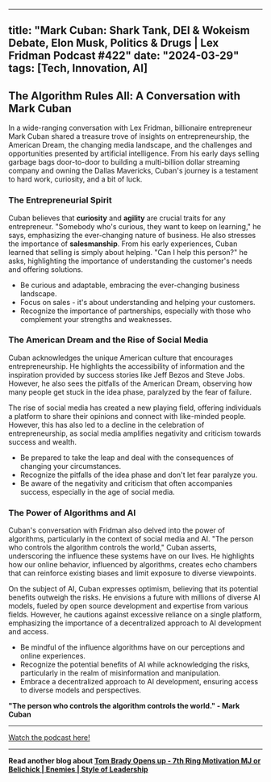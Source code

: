 
---
title: "Mark Cuban: Shark Tank, DEI & Wokeism Debate, Elon Musk, Politics & Drugs | Lex Fridman Podcast #422"
date: "2024-03-29"
tags: [Tech, Innovation, AI]
---

## The Algorithm Rules All: A Conversation with Mark Cuban

In a wide-ranging conversation with Lex Fridman, billionaire entrepreneur Mark Cuban shared a treasure trove of insights on entrepreneurship, the American Dream, the changing media landscape, and the challenges and opportunities presented by artificial intelligence. From his early days selling garbage bags door-to-door to building a multi-billion dollar streaming company and owning the Dallas Mavericks, Cuban's journey is a testament to hard work, curiosity, and a bit of luck.

### The Entrepreneurial Spirit

Cuban believes that **curiosity** and **agility** are crucial traits for any entrepreneur. "Somebody who's curious, they want to keep on learning," he says, emphasizing the ever-changing nature of business. He also stresses the importance of **salesmanship**.  From his early experiences, Cuban learned that selling is simply about helping. "Can I help this person?" he asks, highlighting the importance of understanding the customer's needs and offering solutions.

* Be curious and adaptable, embracing the ever-changing business landscape.
* Focus on sales - it's about understanding and helping your customers.
* Recognize the importance of partnerships, especially with those who complement your strengths and weaknesses.

### The American Dream and the Rise of Social Media

Cuban acknowledges the unique American culture that encourages entrepreneurship. He highlights the accessibility of information and the inspiration provided by success stories like Jeff Bezos and Steve Jobs. However, he also sees the pitfalls of the American Dream, observing how many people get stuck in the idea phase, paralyzed by the fear of failure.

The rise of social media has created a new playing field, offering individuals a platform to share their opinions and connect with like-minded people.  However, this has also led to a decline in the celebration of entrepreneurship, as social media amplifies negativity and criticism towards success and wealth. 

* Be prepared to take the leap and deal with the consequences of changing your circumstances. 
* Recognize the pitfalls of the idea phase and don't let fear paralyze you.
* Be aware of the negativity and criticism that often accompanies success, especially in the age of social media.

### The Power of Algorithms and AI

Cuban's conversation with Fridman also delved into the power of algorithms, particularly in the context of social media and AI.  "The person who controls the algorithm controls the world," Cuban asserts, underscoring the influence these systems have on our lives. He highlights how our online behavior, influenced by algorithms, creates echo chambers that can reinforce existing biases and limit exposure to diverse viewpoints. 

On the subject of AI, Cuban expresses optimism, believing that its potential benefits outweigh the risks. He envisions a future with millions of diverse AI models, fueled by open source development and expertise from various fields. However, he cautions against excessive reliance on a single platform, emphasizing the importance of a decentralized approach to AI development and access.

* Be mindful of the influence algorithms have on our perceptions and online experiences. 
* Recognize the potential benefits of AI while acknowledging the risks, particularly in the realm of misinformation and manipulation.
* Embrace a decentralized approach to AI development, ensuring access to diverse models and perspectives.


**"The person who controls the algorithm controls the world." - Mark Cuban**

---
        




<a href="https://youtube.com/watch?v=0cn3VBjfN8g" target="_blank">Watch the podcast here!</a>


---

**Read another blog about [Tom Brady Opens up - 7th Ring Motivation MJ or Belichick | Enemies | Style of Leadership](./20230920-tombrady-pbdpodcast.md)**
